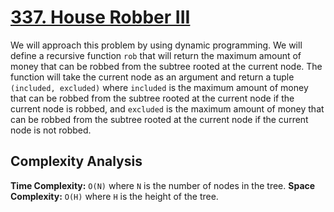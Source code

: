 # [337. House Robber III](https://leetcode.com/problems/house-robber-iii/)

We will approach this problem by using dynamic programming. We will define a recursive function `rob` that will return the maximum amount of money that can be robbed from the subtree rooted at the current node. The function will take the current node as an argument and return a tuple `(included, excluded)` where `included` is the maximum amount of money that can be robbed from the subtree rooted at the current node if the current node is robbed, and `excluded` is the maximum amount of money that can be robbed from the subtree rooted at the current node if the current node is not robbed.

## Complexity Analysis
**Time Complexity:** `O(N)` where `N` is the number of nodes in the tree.
**Space Complexity:** `O(H)` where `H` is the height of the tree.
